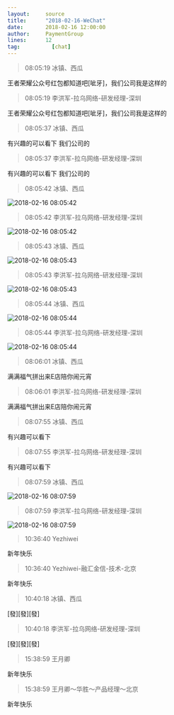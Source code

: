 ```yaml
---
layout:     source 
title:      "2018-02-16-WeChat"
date:       2018-02-16 12:00:00
author:     PaymentGroup
lines:      12 
tag:		  [chat]
---
```

> 08:05:19  冰镇、西瓜  
   
王者荣耀公众号红包都知道吧[呲牙]，我们公司我是这样的  
   
> 08:05:19  李洪军-拉乌网络-研发经理-深圳  
   
王者荣耀公众号红包都知道吧[呲牙]，我们公司我是这样的  
   
> 08:05:37  冰镇、西瓜  
   
有兴趣的可以看下 我们公司的  
   
> 08:05:37  李洪军-拉乌网络-研发经理-深圳  
   
有兴趣的可以看下 我们公司的  
   
> 08:05:42  冰镇、西瓜  
   
![2018-02-16 08:05:42](http://static.cocolian.org/img/20180216_080542.png) 
   
> 08:05:42  李洪军-拉乌网络-研发经理-深圳  
   
![2018-02-16 08:05:42](http://static.cocolian.org/img/20180216_080542.png) 
   
> 08:05:43  冰镇、西瓜  
   
![2018-02-16 08:05:43](http://static.cocolian.org/img/20180216_080543.png) 
   
> 08:05:43  李洪军-拉乌网络-研发经理-深圳  
   
![2018-02-16 08:05:43](http://static.cocolian.org/img/20180216_080543.png) 
   
> 08:05:44  冰镇、西瓜  
   
![2018-02-16 08:05:44](http://static.cocolian.org/img/20180216_080544.png) 
   
> 08:05:44  李洪军-拉乌网络-研发经理-深圳  
   
![2018-02-16 08:05:44](http://static.cocolian.org/img/20180216_080544.png) 
   
> 08:06:01  冰镇、西瓜  
   
满满福气拼出来E店陪你闹元宵  
   
> 08:06:01  李洪军-拉乌网络-研发经理-深圳  
   
满满福气拼出来E店陪你闹元宵  
   
> 08:07:55  冰镇、西瓜  
   
有兴趣可以看下  
   
> 08:07:55  李洪军-拉乌网络-研发经理-深圳  
   
有兴趣可以看下  
   
> 08:07:59  冰镇、西瓜  
   
![2018-02-16 08:07:59](http://static.cocolian.org/img/20180216_080759.png) 
   
> 08:07:59  李洪军-拉乌网络-研发经理-深圳  
   
![2018-02-16 08:07:59](http://static.cocolian.org/img/20180216_080759.png) 
   
> 10:36:40  Yezhiwei  
   
新年快乐  
   
> 10:36:40  Yezhiwei-融汇金信-技术-北京  
   
新年快乐  
   
> 10:40:18  冰镇、西瓜  
   
[發][發][發]  
   
> 10:40:18  李洪军-拉乌网络-研发经理-深圳  
   
[發][發][發]  
   
> 15:38:59  王月卿  
   
新年快乐  
   
> 15:38:59  王月卿～华胜～产品经理～北京  
   
新年快乐  
   
